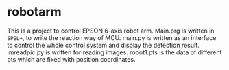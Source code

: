 # robotarm
This is a project to control EPSON 6-axis robot arm.
Main.prg is written in `SPEL+`, to write the reaction way of MCU.
main.py is written as an interface to control the whole control system and display the detection result.
imreadpic.py is written for reading images.
robot1.pts is the data of different pts which are fixed with position coordinates.
